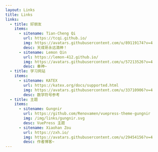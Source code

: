 ```yaml
---
layout: Links
title: Links
links:
  - title: 好朋友
    items:
      - sitename: Tian-Cheng Qi
        url: https://tcqi.github.io/
        img: https://avatars.githubusercontent.com/u/89119174?v=4
        desc: 天成哥永远滴神！
      - sitename: Lemon Qin
        url: https://lemon-412.github.io/
        img: https://avatars.githubusercontent.com/u/57213526?v=4
        desc: 秦神~
  - title: 学习网站
    items:
      - sitename: KATEX
        url: https://katex.org/docs/supported.html
        img: https://avatars.githubusercontent.com/u/33710906?v=4
        desc: 数学符号参考
  - title: 主题
    items:
      - sitename: Gungnir
        url: https://github.com/Renovamen/vuepress-theme-gungnir
        img: /img/links/gungnir.svg
        desc: VuePress 主题
      - sitename: Xiaohan Zou
        url: https://zxh.io/
        img: https://avatars.githubusercontent.com/u/29454156?v=4
        desc: 作者博客~
---
```

